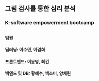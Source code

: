 ## 그림 검사를 통한 심리 분석
### K-software empowerment bootcamp
##
#### 팀원
#### 딥러닝: 이수민, 이겸희
#### 프론트엔드: 이윤영, 최건
#### 백엔드 및 DB: 황혜수, 백소미, 양채린
